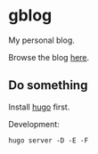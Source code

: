 # gblog

My personal blog.

Browse the blog [here](https://greguz.github.io/personal-blog/).

## Do something

Install [hugo](https://gohugo.io/installation/) first.

Development:

```
hugo server -D -E -F
```
